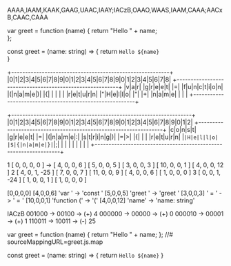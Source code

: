AAAA,IAAM,KAAK,GAAG,UAAC,IAAY;IACzB,OAAO,WAAS,IAAM,CAAA;AACxB,CAAC,CAAA

var greet = function (name) {
    return "Hello " + name;  
};

const greet = (name: string) => {
  return `Hello ${name}`         
}

+---------------------------------------------------------+
|0|1|2|3|4|5|6|7|8|9|0|1|2|3|4|5|6|7|8|9|0|1|2|3|4|5|6|7|8|
+---------------------------------------------------------+
|v|a|r| |g|r|e|e|t| |=| |f|u|n|c|t|i|o|n| |(|n|a|m|e|)| |{|
| | | | |r|e|t|u|r|n| |"|H|e|l|l|o| |"| |+| |n|a|m|e| | | |
+---------------------------------------------------------+


+-----------------------------------------------------------------+
|0|1|2|3|4|5|6|7|8|9|0|1|2|3|4|5|6|7|8|9|0|1|2|3|4|5|6|7|8|9|0|1|2|
+-----------------------------------------------------------------+
|c|o|n|s|t| |g|r|e|e|t| |=| |(|n|a|m|e|:| |s|t|r|i|n|g|)| |=|>| |{|
| | |r|e|t|u|r|n| |`|H|e|l|l|o| |$|{|n|a|m|e|}|`|;| | | | | | | | |
+-----------------------------------------------------------------+

1
[ 0, 0, 0, 0 ] -> 
[ 4, 0, 0, 6 ]
[ 5, 0, 0, 5 ]
[ 3, 0, 0, 3 ]
[ 10, 0, 0, 1 ]
[ 4, 0, 0, 12 ]
2
[ 4, 0, 1, -25 ]
[ 7, 0, 0, 7 ]
[ 11, 0, 0, 9 ]
[ 4, 0, 0, 6 ]
[ 1, 0, 0, 0 ]
3
[ 0, 0, 1, -24 ]
[ 1, 0, 0, 1 ]
[ 1, 0, 0, 0 ]


[0,0,0,0]
[4,0,0,6] 'var ' -> 'const '
[5,0,0,5] 'greet ' -> 'greet '
[3,0,0,3] ' = ' -> ' = ' 
[10,0,0,1] 'function (' -> '('
[4,0,0,12] 'name' -> 'name: string'

IACzB
001000 -> 00100 -> (+) 4
000000 -> 00000 -> (+) 0
000010 -> 00001 -> (+) 1
110011 -> 10011 -> (-) 25

var greet = function (name) {
    return "Hello " + name;
};
//# sourceMappingURL=greet.js.map

const greet = (name: string) => {
  return `Hello ${name}`
}

